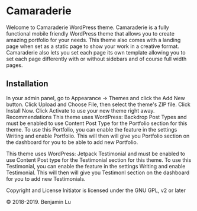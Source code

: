 # Camaraderie
Welcome to Camaraderie WordPress theme. Camaraderie is a fully functional mobile friendly WordPress theme that allows you to create amazing portfolio for your needs. This theme also comes with a landing page when set as a static page to show your work in a creative format. Camaraderie also lets you set each page its own template allowing you to set each page differently with or without sidebars and of course full width pages.

## Installation
In your admin panel, go to Appearance -> Themes and click the Add New button.
Click Upload and Choose File, then select the theme's ZIP file. Click Install Now.
Click Activate to use your new theme right away.
Recommendations
This theme uses WordPress: Backdrop Post Types and must be enabled to use Content Post Type for the Portfolio section for this theme. To use this Portfolio, you can enable the feature in the settings Writing and enable Portfolio. This will then will give you Portfolio section on the dashboard for you to be able to add new Portfolio.

This theme uses WordPress: Jetpack Testimonial and must be enabled to use Content Post type for the Testimonial section for this theme. To use this Testimonial, you can enable the feature in the settings Writing and enable Testimonial. This will then will give you Testimonl section on the dashboard for you to add new Testimonials.

Copyright and License
Initiator is licensed under the GNU GPL, v2 or later

© 2018-2019. Benjamin Lu